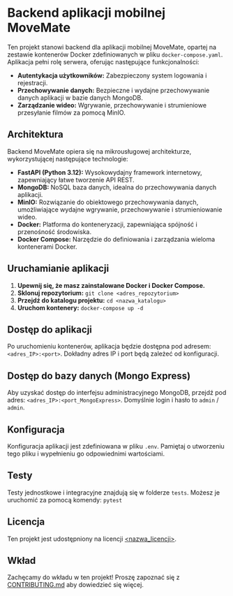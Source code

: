 # Backend aplikacji mobilnej MoveMate

Ten projekt stanowi backend dla aplikacji mobilnej MoveMate, opartej na zestawie kontenerów Docker zdefiniowanych w pliku `docker-compose.yaml`. Aplikacja pełni rolę serwera, oferując następujące funkcjonalności:

* **Autentykacja użytkowników:** Zabezpieczony system logowania i rejestracji.
* **Przechowywanie danych:** Bezpieczne i wydajne przechowywanie danych aplikacji w bazie danych MongoDB.
* **Zarządzanie wideo:** Wgrywanie, przechowywanie i strumieniowe przesyłanie filmów za pomocą MinIO.

## Architektura

Backend MoveMate opiera się na mikrousługowej architekturze, wykorzystującej następujące technologie:

* **FastAPI (Python 3.12):** Wysokowydajny framework internetowy, zapewniający łatwe tworzenie API REST.
* **MongoDB:** NoSQL baza danych, idealna do przechowywania danych aplikacji.
* **MinIO:** Rozwiązanie do obiektowego przechowywania danych, umożliwiające wydajne wgrywanie, przechowywanie i strumieniowanie wideo.
* **Docker:** Platforma do konteneryzacji, zapewniająca spójność i przenośność środowiska.
* **Docker Compose:** Narzędzie do definiowania i zarządzania wieloma kontenerami Docker.

## Uruchamianie aplikacji

1. **Upewnij się, że masz zainstalowane Docker i Docker Compose.**
2. **Sklonuj repozytorium:** `git clone <adres_repozytorium>`
3. **Przejdź do katalogu projektu:** `cd <nazwa_katalogu>`
4. **Uruchom kontenery:** `docker-compose up -d`

## Dostęp do aplikacji

Po uruchomieniu kontenerów, aplikacja będzie dostępna pod adresem: `<adres_IP>:<port>`. Dokładny adres IP i port będą zależeć od konfiguracji.

## Dostęp do bazy danych (Mongo Express)

Aby uzyskać dostęp do interfejsu administracyjnego MongoDB, przejdź pod adres: `<adres_IP>:<port_MongoExpress>`. Domyślnie login i hasło to `admin` / `admin`.

## Konfiguracja

Konfiguracja aplikacji jest zdefiniowana w pliku `.env`. Pamiętaj o utworzeniu tego pliku i wypełnieniu go odpowiednimi wartościami.

## Testy

Testy jednostkowe i integracyjne znajdują się w folderze `tests`. Możesz je uruchomić za pomocą komendy: `pytest`

## Licencja

Ten projekt jest udostępniony na licencji [<nazwa_licencji>](<link_do_licencji>).

## Wkład

Zachęcamy do wkładu w ten projekt! Proszę zapoznać się z [CONTRIBUTING.md](CONTRIBUTING.md) aby dowiedzieć się więcej.